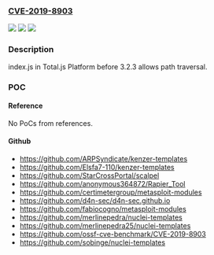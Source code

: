 ### [CVE-2019-8903](https://cve.mitre.org/cgi-bin/cvename.cgi?name=CVE-2019-8903)
![](https://img.shields.io/static/v1?label=Product&message=n%2Fa&color=blue)
![](https://img.shields.io/static/v1?label=Version&message=n%2Fa&color=blue)
![](https://img.shields.io/static/v1?label=Vulnerability&message=n%2Fa&color=brighgreen)

### Description

index.js in Total.js Platform before 3.2.3 allows path traversal.

### POC

#### Reference
No PoCs from references.

#### Github
- https://github.com/ARPSyndicate/kenzer-templates
- https://github.com/Elsfa7-110/kenzer-templates
- https://github.com/StarCrossPortal/scalpel
- https://github.com/anonymous364872/Rapier_Tool
- https://github.com/certimetergroup/metasploit-modules
- https://github.com/d4n-sec/d4n-sec.github.io
- https://github.com/fabiocogno/metasploit-modules
- https://github.com/merlinepedra/nuclei-templates
- https://github.com/merlinepedra25/nuclei-templates
- https://github.com/ossf-cve-benchmark/CVE-2019-8903
- https://github.com/sobinge/nuclei-templates

